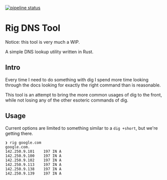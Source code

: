  [![pipeline status](https://gitlab.parker.systems/drew/rig-dns-tool/badges/main/pipeline.svg)](https://gitlab.parker.systems/drew/rig-dns-tool/-/commits/main) 

# Rig DNS Tool

Notice: this tool is very much a WIP.

A simple DNS lookup utility written in Rust.

## Intro
Every time I need to do something with dig I spend more time looking through the docs looking for exactly the right command than is reasonable.

This tool is an attempt to bring the more common usages of dig to the front, while not losing any of the other esoteric commands of dig.

## Usage
Current options are limited to something similar to a `dig +short`, but we're getting there.

```
❯ rig google.com
google.com.
142.250.9.101    197 IN A
142.250.9.100    197 IN A
142.250.9.102    197 IN A
142.250.9.113    197 IN A
142.250.9.138    197 IN A
142.250.9.139    197 IN A
```